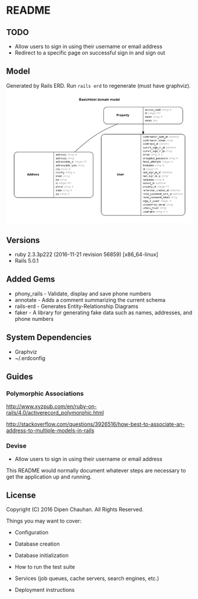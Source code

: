 # README

## TODO
- Allow users to sign in using their username or email address
- Redirect to a specific page on successful sign in and sign out

## Model
Generated by Rails ERD. Run `rails erd` to regenerate (must have graphviz).
![](/erd.png)

## Versions
- ruby 2.3.3p222 (2016-11-21 revision 56859) [x86_64-linux]
- Rails 5.0.1

## Added Gems
- phony_rails - Validate, display and save phone numbers
- annotate - Adds a comment summarizing the current schema
- rails-erd - Generates Entity-Relationship Diagrams
- faker - A library for generating fake data such as names, addresses, and phone numbers

## System Dependencies
- Graphviz
- ~/.erdconfig

## Guides

### Polymorphic Associations

http://www.xyzpub.com/en/ruby-on-rails/4.0/activerecord_polymorphic.html

http://stackoverflow.com/questions/3926516/how-best-to-associate-an-address-to-multiple-models-in-rails

### Devise
- Allow users to sign in using their username or email address

This README would normally document whatever steps are necessary to get the
application up and running.

## License
Copyright (C) 2016 Dipen Chauhan. All Rights Reserved.

Things you may want to cover:

* Configuration

* Database creation

* Database initialization

* How to run the test suite

* Services (job queues, cache servers, search engines, etc.)

* Deployment instructions

